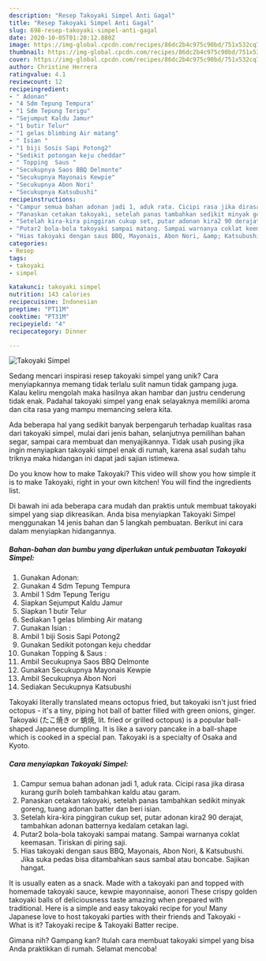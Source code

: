 ```yaml
---
description: "Resep Takoyaki Simpel Anti Gagal"
title: "Resep Takoyaki Simpel Anti Gagal"
slug: 698-resep-takoyaki-simpel-anti-gagal
date: 2020-10-05T01:20:12.880Z
image: https://img-global.cpcdn.com/recipes/86dc2b4c975c90bd/751x532cq70/takoyaki-simpel-foto-resep-utama.jpg
thumbnail: https://img-global.cpcdn.com/recipes/86dc2b4c975c90bd/751x532cq70/takoyaki-simpel-foto-resep-utama.jpg
cover: https://img-global.cpcdn.com/recipes/86dc2b4c975c90bd/751x532cq70/takoyaki-simpel-foto-resep-utama.jpg
author: Christine Herrera
ratingvalue: 4.1
reviewcount: 12
recipeingredient:
- " Adonan"
- "4 Sdm Tepung Tempura"
- "1 Sdm Tepung Terigu"
- "Sejumput Kaldu Jamur"
- "1 butir Telur"
- "1 gelas blimbing Air matang"
- " Isian "
- "1 biji Sosis Sapi Potong2"
- "Sedikit potongan keju cheddar"
- " Topping  Saus "
- "Secukupnya Saos BBQ Delmonte"
- "Secukupnya Mayonais Kewpie"
- "Secukupnya Abon Nori"
- "Secukupnya Katsubushi"
recipeinstructions:
- "Campur semua bahan adonan jadi 1, aduk rata. Cicipi rasa jika dirasa kurang gurih boleh tambahkan kaldu atau garam."
- "Panaskan cetakan takoyaki, setelah panas tambahkan sedikit minyak goreng, tuang adonan batter dan beri isian."
- "Setelah kira-kira pinggiran cukup set, putar adonan kira2 90 derajat, tambahkan adonan batternya kedalam cetakan lagi."
- "Putar2 bola-bola takoyaki sampai matang. Sampai warnanya coklat keemasan. Tiriskan di piring saji."
- "Hias takoyaki dengan saus BBQ, Mayonais, Abon Nori, &amp; Katsubushi. Jika suka pedas bisa ditambahkan saus sambal atau boncabe. Sajikan hangat."
categories:
- Resep
tags:
- takoyaki
- simpel

katakunci: takoyaki simpel 
nutrition: 143 calories
recipecuisine: Indonesian
preptime: "PT11M"
cooktime: "PT31M"
recipeyield: "4"
recipecategory: Dinner

---
```



![Takoyaki Simpel](https://img-global.cpcdn.com/recipes/86dc2b4c975c90bd/751x532cq70/takoyaki-simpel-foto-resep-utama.jpg)

Sedang mencari inspirasi resep takoyaki simpel yang unik? Cara menyiapkannya memang tidak terlalu sulit namun tidak gampang juga. Kalau keliru mengolah maka hasilnya akan hambar dan justru cenderung tidak enak. Padahal takoyaki simpel yang enak selayaknya memiliki aroma dan cita rasa yang mampu memancing selera kita.

Ada beberapa hal yang sedikit banyak berpengaruh terhadap kualitas rasa dari takoyaki simpel, mulai dari jenis bahan, selanjutnya pemilihan bahan segar, sampai cara membuat dan menyajikannya. Tidak usah pusing jika ingin menyiapkan takoyaki simpel enak di rumah, karena asal sudah tahu triknya maka hidangan ini dapat jadi sajian istimewa.

Do you know how to make Takoyaki? This video will show you how simple it is to make Takoyaki, right in your own kitchen! You will find the ingredients list.


Di bawah ini ada beberapa cara mudah dan praktis untuk membuat takoyaki simpel yang siap dikreasikan. Anda bisa menyiapkan Takoyaki Simpel menggunakan 14 jenis bahan dan 5 langkah pembuatan. Berikut ini cara dalam menyiapkan hidangannya.

<!--inarticleads1-->

##### Bahan-bahan dan bumbu yang diperlukan untuk pembuatan Takoyaki Simpel:

1. Gunakan  Adonan:
1. Gunakan 4 Sdm Tepung Tempura
1. Ambil 1 Sdm Tepung Terigu
1. Siapkan Sejumput Kaldu Jamur
1. Siapkan 1 butir Telur
1. Sediakan 1 gelas blimbing Air matang
1. Gunakan  Isian :
1. Ambil 1 biji Sosis Sapi Potong2
1. Gunakan Sedikit potongan keju cheddar
1. Gunakan  Topping &amp; Saus :
1. Ambil Secukupnya Saos BBQ Delmonte
1. Gunakan Secukupnya Mayonais Kewpie
1. Ambil Secukupnya Abon Nori
1. Sediakan Secukupnya Katsubushi


Takoyaki literally translated means octopus fried, but takoyaki isn&#39;t just fried octopus - it&#39;s a tiny, piping hot ball of batter filled with green onions, ginger. Takoyaki (たこ焼き or 蛸焼, lit. fried or grilled octopus) is a popular ball-shaped Japanese dumpling. It is like a savory pancake in a ball-shape which is cooked in a special pan. Takoyaki is a specialty of Osaka and Kyoto. 

<!--inarticleads2-->

##### Cara menyiapkan Takoyaki Simpel:

1. Campur semua bahan adonan jadi 1, aduk rata. Cicipi rasa jika dirasa kurang gurih boleh tambahkan kaldu atau garam.
1. Panaskan cetakan takoyaki, setelah panas tambahkan sedikit minyak goreng, tuang adonan batter dan beri isian.
1. Setelah kira-kira pinggiran cukup set, putar adonan kira2 90 derajat, tambahkan adonan batternya kedalam cetakan lagi.
1. Putar2 bola-bola takoyaki sampai matang. Sampai warnanya coklat keemasan. Tiriskan di piring saji.
1. Hias takoyaki dengan saus BBQ, Mayonais, Abon Nori, &amp; Katsubushi. Jika suka pedas bisa ditambahkan saus sambal atau boncabe. Sajikan hangat.


It is usually eaten as a snack. Made with a takoyaki pan and topped with homemade takoyaki sauce, kewpie mayonnaise, aonori These crispy golden takoyaki balls of deliciousness taste amazing when prepared with traditional. Here is a simple and easy takoyaki recipe for you! Many Japanese love to host takoyaki parties with their friends and Takoyaki - What is it? Takoyaki recipe &amp; Takoyaki Batter recipe. 

Gimana nih? Gampang kan? Itulah cara membuat takoyaki simpel yang bisa Anda praktikkan di rumah. Selamat mencoba!
